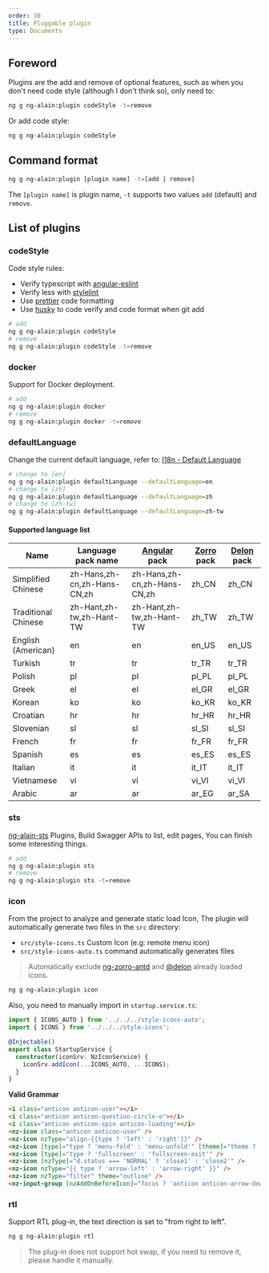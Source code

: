 ```yaml
---
order: 30
title: Pluggable plugin
type: Documents
---
```


## Foreword

Plugins are the add and remove of optional features, such as when you don't need code style (although I don't think so), only need to:

```bash
ng g ng-alain:plugin codeStyle -t=remove
```

Or add code style:

```bash
ng g ng-alain:plugin codeStyle
```

## Command format

```bash
ng g ng-alain:plugin [plugin name] -t=[add | remove]
```

The `[plugin name]` is plugin name, `-t` supports two values `add` (default) and `remove`.

## List of plugins

### codeStyle

Code style rules:

- Verify typescript with [angular-eslint](https://github.com/angular-eslint/angular-eslint)
- Verify less with [stylelint](https://github.com/stylelint/stylelint)
- Use [prettier](https://github.com/prettier/prettier) code formatting
- Use [husky](https://github.com/typicode/husky) to code verify and code format when git add

```bash
# add
ng g ng-alain:plugin codeStyle
# remove
ng g ng-alain:plugin codeStyle -t=remove
```

### docker

Support for Docker deployment.

```bash
# add
ng g ng-alain:plugin docker
# remove
ng g ng-alain:plugin docker -t=remove
```

### defaultLanguage

Change the current default language, refer to: [I18n - Default Language](/docs/i18n#默认语言)

```bash
# change to [en]
ng g ng-alain:plugin defaultLanguage --defaultLanguage=en
# change to [zh]
ng g ng-alain:plugin defaultLanguage --defaultLanguage=zh
# change to [zh-tw]
ng g ng-alain:plugin defaultLanguage --defaultLanguage=zh-tw
```

#### Supported language list

| Name | Language pack name | [Angular](https://github.com/angular/angular/tree/master/packages/common/locales) pack | [Zorro](http://ng.ant.design/docs/i18n/zh#%E6%94%AF%E6%8C%81%E8%AF%AD%E8%A8%80) pack | [Delon](/theme/locale) pack |
|------|--------------------|----------------------------------------------------------------------------------------|-------------------------------------------------------------------------------------|--------------------------|
| Simplified Chinese | zh-Hans,zh-cn,zh-Hans-CN,zh | zh-Hans,zh-cn,zh-Hans-CN,zh | zh_CN                                                                               | zh_CN                    |
| Traditional Chinese | zh-Hant,zh-tw,zh-Hant-TW | zh-Hant,zh-tw,zh-Hant-TW | zh_TW                                                                               | zh_TW                    |
| English (American) | en | en | en_US                                                                               | en_US                    |
| Turkish | tr | tr | tr_TR                                                                               | tr_TR                    |
| Polish | pl | pl | pl_PL                                                                               | pl_PL                    |
| Greek | el | el | el_GR                                                                               | el_GR                    |
| Korean | ko | ko | ko_KR                                                                               | ko_KR                    |
| Croatian | hr | hr | hr_HR                                                                               | hr_HR                    |
| Slovenian | sl | sl | sl_SI                                                                               | sl_SI                    |
| French | fr | fr | fr_FR                                                                               | fr_FR                    |
| Spanish | es | es | es_ES                                                                               | es_ES                    |
| Italian | it | it | it_IT                                                                               | it_IT                    |
| Vietnamese | vi | vi | vi_VI                                                                               | vi_VI                    |
| Arabic | ar | ar | ar_EG | ar_SA |

### sts

[ng-alain-sts](https://github.com/ng-alain/sts) Plugins, Build Swagger APIs to list, edit pages, You can finish some interesting things.

```bash
# add
ng g ng-alain:plugin sts
# remove
ng g ng-alain:plugin sts -t=remove
```

### icon

From the project to analyze and generate static load Icon, The plugin will automatically generate two files in the `src` directory:

- `src/style-icons.ts` Custom Icon (e.g: remote menu icon)
- `src/style-icons-auto.ts` command automatically generates files

> Automatically exclude [ng-zorro-antd](https://github.com/NG-ZORRO/ng-zorro-antd/blob/master/components/icon/nz-icon.service.ts#L6) and [@delon](https://github.com/ng-alain/delon/blob/master/packages/theme/src/theme.module.ts#L33) already loaded icons.

```bash
ng g ng-alain:plugin icon
```

Also, you need to manually import in `startup.service.ts`:

```ts
import { ICONS_AUTO } from '../../../style-icons-auto';
import { ICONS } from '../../../style-icons';

@Injectable()
export class StartupService {
  constructor(iconSrv: NzIconService) {
    iconSrv.addIcon(...ICONS_AUTO, ...ICONS);
  }
}
```

**Valid Grammar**

```html
<i class="anticon anticon-user"></i>
<i class="anticon anticon-question-circle-o"></i>
<i class="anticon anticon-spin anticon-loading"></i>
<nz-icon class="anticon anticon-user" />
<nz-icon nzType="align-{{type ? 'left' : 'right'}}" />
<nz-icon [type]="type ? 'menu-fold' : 'menu-unfold'" [theme]="theme ? 'outline' : 'fill'" />
<nz-icon [type]="type ? 'fullscreen' : 'fullscreen-exit'" />
<nz-icon [nzType]="d.status === 'NORMAL' ? 'close1' : 'close2'" />
<nz-icon nzType="{{ type ? 'arrow-left' : 'arrow-right' }}" />
<nz-icon nzType="filter" theme="outline" />
<nz-input-group [nzAddOnBeforeIcon]="focus ? 'anticon anticon-arrow-down' : 'anticon anticon-search'"></nz-input-group>
```

### rtl

Support RTL plug-in, the text direction is set to "from right to left".

```bash
ng g ng-alain:plugin rtl
```

> The plug-in does not support hot swap, if you need to remove it, please handle it manually.

